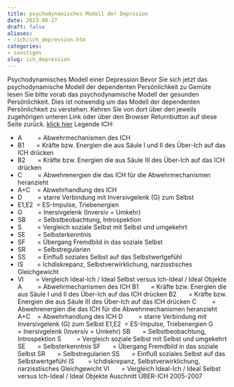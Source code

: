 ```yaml
---
title: psychodynamisches Modell der Deprssion
date: 2023-08-27
draft: false
aliases:
- /ich/ich_depression.htm
categories:
- sonstiges
slug: ich_depression
---
```

Psychodynamisches
Modell
einer
Depression
Bevor Sie
sich jetzt das psychodynamische Modell der dependenten Persönlichkeit zu
Gemüte lesen Sie bitte vorab das psychodynamische Modell der gesunden
Persönlichkeit. Dies ist notwendig um das Modell der dependenten
Persönlichkeit zu verstehen.
Kehren
Sie von dort über den jeweils zugehörigen unteren Link oder über den Browser
Returnbutton auf diese Seite zurück.
[klick
hier](https://borderliner.ch/ich/psychodynamisches_modell-normal.htm)
[](https://borderliner.ch)
Legende ICH:
- A         =
    Abwehrmechanismen des ICH
- B1       = Kräfte bzw.
    Energien die aus Säule I und II des Über-Ich auf das ICH drücken
- B2       = Kräfte bzw.
    Energien die aus Säule III des Über-Ich auf das ICH drücken
- C         =
    Abwehrenergien die das ICH für die Abwehrmechanismen heranzieht
- A+C    = Abwehrhandlung des ICH
- D         = starre
    Verbindung mit Inversivgelenk (G) zum Selbst
- E1,E2  = ES-Impulse, Triebenergien
- G         =
    Inersivgelenk (Inversiv = Umkehr)
- SB       = Selbstbeobachtung,
    Introspektion
- S         =
    Vergleich soziale Selbst mit Selbst und umgekehrt
- SE       = Selbsterkenntnis
- SF       = Übergang Fremdbild
    in das soziale Selbst
- SR       = Selbstregularien
- SS       = Einfluß soziales
    Selbst auf das Selbstwertgefühl
- IS        = Ichdiskrepanz,
    Selbstverwirklichung, narzisstisches Gleichgewicht
- VI       = Vergleich Ideal-Ich
    / Ideal Selbst versus Ich-Ideal / Ideal Objekte
A         =
    Abwehrmechanismen des ICH
B1       = Kräfte bzw.
    Energien die aus Säule I und II des Über-Ich auf das ICH drücken
B2       = Kräfte bzw.
    Energien die aus Säule III des Über-Ich auf das ICH drücken
C         =
    Abwehrenergien die das ICH für die Abwehrmechanismen heranzieht
A+C    = Abwehrhandlung des ICH
D         = starre
    Verbindung mit Inversivgelenk (G) zum Selbst
E1,E2  = ES-Impulse, Triebenergien
G         =
    Inersivgelenk (Inversiv = Umkehr)
SB       = Selbstbeobachtung,
    Introspektion
S         =
    Vergleich soziale Selbst mit Selbst und umgekehrt
SE       = Selbsterkenntnis
SF       = Übergang Fremdbild
    in das soziale Selbst
SR       = Selbstregularien
SS       = Einfluß soziales
    Selbst auf das Selbstwertgefühl
IS        = Ichdiskrepanz,
    Selbstverwirklichung, narzisstisches Gleichgewicht
VI       = Vergleich Ideal-Ich
    / Ideal Selbst versus Ich-Ideal / Ideal Objekte
Auschnitt ÜBER-ICH
[](https://borderliner.ch)
2005-2007
